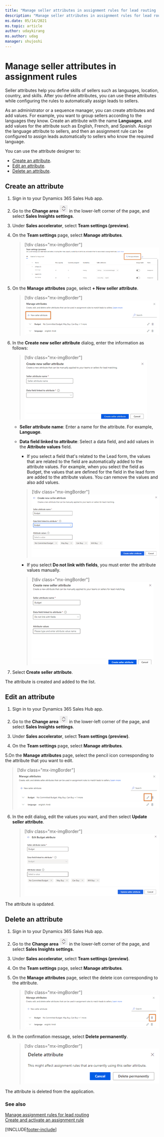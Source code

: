 ```yaml
---
title: "Manage seller attributes in assignment rules for lead routing | MicrosoftDocs"
description: "Manage seller attributes in assignment rules for lead routing by creating, editing, and deleting in sales accelerator (Dynamics 365 Sales)."
ms.date: 05/14/2021
ms.topic: article
author: udaykirang
ms.author: udag
manager: shujoshi
---
```


# Manage seller attributes in assignment rules

Seller attributes help you define skills of sellers such as languages, location, country, and skills. After you define attributes, you can use these attributes while configuring the rules to automatically assign leads to sellers.

As an administrator or a sequence manager, you can create attributes and add values. For example, you want to group sellers according to the languages they know. Create an attribute with the name **Languages**, and add values for the attribute such as English, French, and Spanish. Assign the language attribute to sellers, and then an assignment rule can be configured to assign leads automatically to sellers who know the required language.

You can use the attribute designer to:

- [Create an attribute](#create-an-attribute).
- [Edit an attribute](#edit-an-attribute).
- [Delete an attribute](#delete-an-attribute).

## Create an attribute

1. Sign in to your Dynamics 365 Sales Hub app.   

2. Go to the **Change area** ![change area](media/change-area-icon.png) in the lower-left corner of the page, and select **Sales Insights settings**.

3. Under **Sales accelerator**, select **Team settings (preview)**.    

4. On the **Team settings** page, select **Manage attributes**.

   >[!div class="mx-imgBorder"]
   >![Select Manage in the Seller attributes section](media/sa-ar-seller-attributes-section-select-manage.png "Select Manage in the Seller attributes section")

5. On the **Manage attributes** page, select **+ New seller attribute**.

    >[!div class="mx-imgBorder"]
    >![Select New seller attribute](media/sa-ar-seller-attributes-select-new-seller-attribute.png "Select New seller attribute")

6. In the **Create new seller attribute** dialog, enter the information as follows:

   >[!div class="mx-imgBorder"]
   >![Create new seller attribute](media/sa-ar-create-new-seller-attribute.png "Create new seller attribute")   

    - **Seller attribute name**: Enter a name for the attribute. For example, **Language**.

    - **Data field linked to attribute**: Select a data field, and add values in the **Attribute values** field.
 
       - If you select a field that's related to the Lead form, the values that are related to the field are automatically added to the attribute values. For example, when you select the field as Budget, the values that are defined for the field in the lead form are added to the attribute values. You can remove the values and also add values.

        >[!div class="mx-imgBorder"]
        >![Select an attribute from the Lead form](media/sa-ar-new-attribute-lead-related.png "Select an attribute from the Lead form")      

       - If you select **Do not link with fields**, you must enter the attribute values manually.

        >[!div class="mx-imgBorder"]
        >![Enter attribute value manually](media/sa-ar-new-attribute-manual-value.png "Enter attribute value manually")
 
7.	Select **Create seller attribute**.

The attribute is created and added to the list.

## Edit an attribute

1. Sign in to your Dynamics 365 Sales Hub app.   

2. Go to the **Change area** ![change area](media/change-area-icon.png) in the lower-left corner of the page, and select **Sales Insights settings**.

3. Under **Sales accelerator**, select **Team settings (preview)**.

4. On the **Team settings** page, select **Manage attributes**.

5.On the **Manage attributes** page, select the pencil icon corresponding to the attribute that you want to edit.

   >[!div class="mx-imgBorder"]
   >![Select the pencil icon to edit an attribute](media/sa-ar-attribute-select-edit.png "Select the pencil icon to edit an attribute")

6. In the edit dialog, edit the values you want, and then select **Update seller attribute**.

   >[!div class="mx-imgBorder"]
   >![Edit attribute dialog](media/sa-ar-attribute-edit-attribute.png "Edit attribute dialog")
 
The attribute is updated.

## Delete an attribute

1.	Sign in to your Dynamics 365 Sales Hub app.

2.	Go to the **Change area** ![change area](media/change-area-icon.png) in the lower-left corner of the page, and select **Sales Insights settings**.

3. Under **Sales accelerator**, select **Team settings (preview)**.

4. On the **Team settings** page, select **Manage attributes**.

5.	On the **Manage attributes** page, select the delete icon corresponding to the attribute.

    >[!div class="mx-imgBorder"]
    >![Delete an attribute](media/sa-ar-delete-seller-attribute.png "Delete an attribute")  

6.	In the confirmation message, select **Delete permanently**.

    >[!div class="mx-imgBorder"]
    >![Delete attribute confirmation message](media/sa-ar-delete-attribute-confirmation.png "Delete attribute confirmation message")  

The attribute is deleted from the application.

### See also

[Manage assignment rules for lead routing](create-manage-assignment-rules-lead-routing.md)    
[Create and activate an assignment rule](create-and-activate-assignment-rule.md)

[!INCLUDE[footer-include](../includes/footer-banner.md)]
